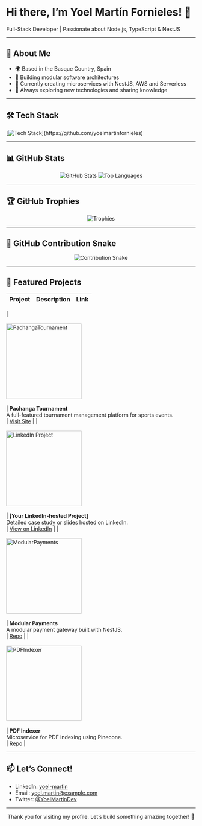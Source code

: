 <!-- HEADER -->
<p align="center">
  <h1>Hi there, I’m Yoel Martín Fornieles! 👋</h1>
  <p>Full-Stack Developer | Passionate about Node.js, TypeScript & NestJS</p>
</p>

---

<!-- ABOUT ME -->
## 🔭 About Me
- 🌍 Based in the Basque Country, Spain  
- 💼 Building modular software architectures  
- 🎯 Currently creating microservices with NestJS, AWS and Serverless   
- 🚀 Always exploring new technologies and sharing knowledge

---

<!-- TECH STACK -->
## 🛠️ Tech Stack
[![Tech Stack]([https://skillicons.dev/icons?i=js,ts,react,nodejs,nestjs,express,mongodb,postgres,python,django,html,css,sass,git,github](https://skillicons.dev/icons?i=js,ts,nodejs,nestjs,express,python,anaconda,graphql,mongodb,dynamodb,mysql,postgres,react,nextjs,babel,html,css,bootstrap,materialui,jest,aws,bash,postman,vscode,git,github,npm,apple,linux,kali&perline=6))](https://github.com/yoelmartinfornieles)

---

<!-- GITHUB STATS -->
## 📊 GitHub Stats
<p align="center">
  <img src="https://camo.githubusercontent.com/226cec922db0d099db2203a84ee43212989d1a76079be159f835365bcd895ea5/68747470733a2f2f6769746875622d726561646d652d73746174732e76657263656c2e6170702f6170693f757365726e616d653d796f656c6d617274696e666f726e696c6573267468656d653d72656163742673686f775f69636f6e733d7472756526696e636c7564655f616c6c5f636f6d6d6974733d74727565" alt="GitHub Stats" />  
  <img src="https://camo.githubusercontent.com/eced22e07a51d35c4d2005eff043d77854228841b05e81122280da84c076342e/68747470733a2f2f6769746875622d726561646d652d73746174732e76657263656c2e6170702f6170692f746f702d6c616e67732f3f757365726e616d653d796f656c6d617274696e666f726e696c6573267468656d653d7265616374266c61796f75743d636f6d70616374" alt="Top Languages" />
</p>

---

<!-- TROPHIES -->
## 🏆 GitHub Trophies
<p align="center">
  <img src="https://camo.githubusercontent.com/dd8375880d2bf0af0f7caf2a91d1fe70bb671d39c90d2ec23f8309c19e8eff45/68747470733a2f2f6769746875622d726561646d652d73747265616b2d73746174732e6865726f6b756170702e636f6d2f3f757365723d796f656c6d617274696e666f726e696c6573267468656d653d7265616374266c61796f75743d636f6d70616374" alt="Trophies" />
</p>

---

<!-- CONTRIBUTION SNAKE -->
## 🐍 GitHub Contribution Snake
<p align="center">
  <img src="https://raw.githubusercontent.com/Platane/snk/master/generated/yoelmartinfornieles/github-contribution-grid-snake.svg" alt="Contribution Snake" />
</p>

---

<!-- FEATURED PROJECTS -->
## 🚀 Featured Projects

| Project | Description | Link |
|:---|:---|:---|
|  
  <a href="https://www.pachangatournament.com/" target="_blank">  
    <img src="project-image-url" alt="PachangaTournament" width="200"/>  
  </a>  
| **Pachanga Tournament**  
A full-featured tournament management platform for sports events.  
| [Visit Site](https://www.pachangatournament.com/) |
|  
  <a href="https://lnkd.in/dSxqudkV" target="_blank">  
    <img src="project-image-url" alt="LinkedIn Project" width="200"/>  
  </a>  
| **[Your LinkedIn-hosted Project]**  
Detailed case study or slides hosted on LinkedIn.  
| [View on LinkedIn](https://lnkd.in/dSxqudkV) |
|  
  <a href="https://github.com/yoelmartinfornieles/pagos-modular" target="_blank">  
    <img src="https://raw.githubusercontent.com/yoelmartinfornieles/pagos-modular/main/docs/logo.png" alt="ModularPayments" width="200"/>  
  </a>  
| **Modular Payments**  
A modular payment gateway built with NestJS.  
| [Repo](https://github.com/yoelmartinfornieles/pagos-modular) |
|  
  <a href="https://github.com/yoelmartinfornieles/pdf-indexer" target="_blank">  
    <img src="https://raw.githubusercontent.com/yoelmartinfornieles/pdf-indexer/main/docs/logo.png" alt="PDFIndexer" width="200"/>  
  </a>  
| **PDF Indexer**  
Microservice for PDF indexing using Pinecone.  
| [Repo](https://github.com/yoelmartinfornieles/pdf-indexer) |

---

<!-- CONTACT -->
## 📫 Let’s Connect!
- LinkedIn: [yoel-martin](https://www.linkedin.com/in/yoel-martin/)  
- Email: yoel.martin@example.com  
- Twitter: [@YoelMartinDev](https://twitter.com/YoelMartinDev)

---

<p align="center">Thank you for visiting my profile. Let’s build something amazing together! 🚀</p>

  
